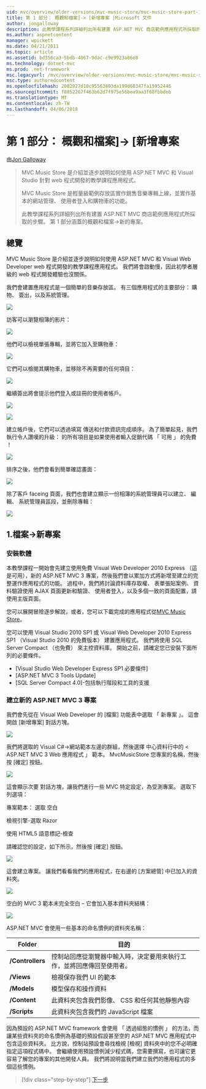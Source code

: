 ```yaml
---
uid: mvc/overview/older-versions/mvc-music-store/mvc-music-store-part-1
title: 第 1 部分： 概觀和檔案]-> [新增專案 |Microsoft 文件
author: jongalloway
description: 此教學課程系列詳細列出所有建置 ASP.NET MVC 商店範例應用程式所採取的步驟。 第 1 部分涵蓋概觀和檔案]-> [新的專案。
ms.author: aspnetcontent
manager: wpickett
ms.date: 04/21/2011
ms.topic: article
ms.assetid: bd356ca3-5bdb-4067-9dac-c9e9923a86e8
ms.technology: dotnet-mvc
ms.prod: .net-framework
msc.legacyurl: /mvc/overview/older-versions/mvc-music-store/mvc-music-store-part-1
msc.type: authoredcontent
ms.openlocfilehash: 2082927d18c95563893da199d60347fa15952446
ms.sourcegitcommit: f8852267f463b62d7f975e56bea9aa3f68fbbdeb
ms.translationtype: MT
ms.contentlocale: zh-TW
ms.lasthandoff: 04/06/2018
---
```

<a name="part-1-overview-and-file-new-project"></a>第 1 部分： 概觀和檔案]-> [新增專案
====================
由[Jon Galloway](https://github.com/jongalloway)

> MVC Music Store 是介紹並逐步說明如何使用 ASP.NET MVC 和 Visual Studio 針對 web 程式開發的教學課程應用程式。  
>   
> MVC Music Store 是輕量級範例存放區實作銷售音樂專輯上線，並實作基本的網站管理、 使用者登入和購物車的功能。  
>   
> 此教學課程系列詳細列出所有建置 ASP.NET MVC 商店範例應用程式所採取的步驟。 第 1 部分涵蓋的概觀和檔案-&gt;新的專案。


## <a name="overview"></a>總覽

MVC Music Store 是介紹並逐步說明如何使用 ASP.NET MVC 和 Visual Web Developer web 程式開發的教學課程應用程式。 我們將會啟動慢，因此初學者層級的 web 程式開發體驗也沒關係。

我們會建置應用程式是一個簡單的音樂存放區。 有三個應用程式的主要部分： 購物、 簽出，以及系統管理。

![](mvc-music-store-part-1/_static/image1.jpg)

訪客可以瀏覽相簿的影片：

![](mvc-music-store-part-1/_static/image2.jpg)

他們可以檢視單張專輯，並將它加入至購物車：

![](mvc-music-store-part-1/_static/image3.jpg)

它們可以檢閱其購物車，並移除不再需要的任何項目：

![](mvc-music-store-part-1/_static/image4.jpg)

繼續簽出將會提示他們登入或註冊的使用者帳戶。

![](mvc-music-store-part-1/_static/image1.png)

![](mvc-music-store-part-1/_static/image2.png)

建立帳戶後，它們可以透過填寫 傳送和付款資訊完成順序。 為了簡單起見，我們執行令人讚嘆的升級： 的所有項目是如果使用者輸入促銷代碼 「 可用 」 的免費 ！

![](mvc-music-store-part-1/_static/image5.jpg)

排序之後，他們會看到簡單確認畫面：

![](mvc-music-store-part-1/_static/image6.jpg)

除了客戶 faceing 頁面，我們也會建立顯示一份相簿的系統管理員可以建立、 編輯、 系統管理員區段，並刪除專輯：

![](mvc-music-store-part-1/_static/image7.jpg)

## <a name="1-file--gt-new-project"></a>1.檔案-&gt;新專案

### <a name="installing-the-software"></a>安裝軟體

本教學課程一開始會先建立使用免費 Visual Web Developer 2010 Express （這是可用），新的 ASP.NET MVC 3 專案，然後我們會以累加方式將新增至建立的完整運作應用程式的功能。 過程中，我們將討論資料庫存取權、 表單張貼案例、 資料驗證使用 AJAX 頁面更新和驗證、 使用者登入，以及多個一致的頁面配置，請使用主版頁面。

您可以展開冒險逐步解說，或者，您可以下載完成的應用程式從[MVC Music Store](https://github.com/evilDave/MVC-Music-Store)。

您可以使用 Visual Studio 2010 SP1 或 Visual Web Developer 2010 Express SP1 （Visual Studio 2010 的免費版本） 建置應用程式。 我們將使用 SQL Server Compact （也免費） 來主控資料庫。 開始之前，請確定您已安裝下面所列的必要條件。


- [Visual Studio Web Developer Express SP1 必要條件]
- [ASP.NET MVC 3 Tools Update]
- [SQL Server Compact 4.0]-包括執行階段和工具的支援


### <a name="creating-a-new-aspnet-mvc-3-project"></a>建立新的 ASP.NET MVC 3 專案

我們會先從在 Visual Web Developer 的 [檔案] 功能表中選取 「 新專案 」。 這會開啟 [新增專案] 對話方塊。

![](mvc-music-store-part-1/_static/image5.png)

我們將選取的 Visual C#-&gt;網站範本左邊的群組，然後選擇 中心資料行中的 < ASP.NET MVC 3 Web 應用程式 」 範本。 MvcMusicStore 您專案的名稱，然後按 [確定] 按鈕。

![](mvc-music-store-part-1/_static/image8.jpg)

這會顯示次要 對話方塊，讓我們進行一些 MVC 特定設定，為受測專案。 選取下列選項：

專案範本： 選取 空白

檢視引擎-選取 Razor

使用 HTML5 語意標記-檢查

請確認您的設定，如下所示，然後按 [確定] 按鈕。

![](mvc-music-store-part-1/_static/image9.jpg)

這會建立專案。 讓我們看看我們的應用程式，在右邊的 [方案總管] 中已加入的資料夾。

![](mvc-music-store-part-1/_static/image10.jpg)

空白的 MVC 3 範本未完全空白 – 它會加入基本資料夾結構：

![](mvc-music-store-part-1/_static/image6.png)

ASP.NET MVC 會使用一些基本的命名慣例的資料夾名稱：

| **Folder** | **目的** |
| --- | --- |
| **/Controllers** | 控制站回應從瀏覽器中輸入時，決定要用來執行工作，並將回應傳回至使用者。 |
| **/Views** | 檢視保存我們 UI 的範本 |
| **/Models** | 模型保存和操作資料 |
| **/Content** | 此資料夾包含我們影像、 CSS 和任何其他靜態內容 |
| **/Scripts** | 此資料夾包含我們的 JavaScript 檔案 |

因為預設的 ASP.NET MVC framework 會使用 「 透過組態的慣例 」 的方法，而讓某些資料夾的命名慣例為基礎的預設假設甚至空的 ASP.NET MVC 應用程式中包含這些資料夾。 比方說，控制站預設會尋找檢視 [檢視] 資料夾中的您不必明確指定這項程式碼中。 會繼續使用預設慣例減少程式碼，您需要撰寫，也可讓它更容易了解您的專案的其他開發人員。 我們將說明當我們建立我們的應用程式的多個這些慣例。

> [!div class="step-by-step"]
> [下一步](mvc-music-store-part-2.md)
